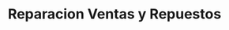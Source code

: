 ---
title: "Reparacion Ventas y Repuestos"
url: /campo-lindo/reparacion-ventas-y-repuestos/
shop: Allgemein
---